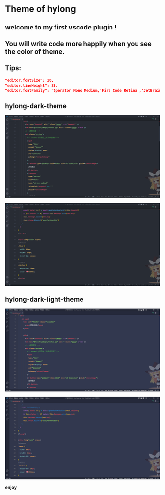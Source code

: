 # Theme of hylong

## welcome to my first vscode plugin !

## You will write code more happily when you see the color of theme.

## Tips:

```json
"editor.fontSize": 18,
"editor.lineHeight": 36,
"editor.fontFamily": "Operator Mono Medium,'Fira Code Retina','JetBrains Mono'",
```

## hylong-dark-theme

![dark_01](./images/dark_01.png)

![dark_02](./images/dark_02.png)

## hylong-dark-light-theme

![light_01](./images/light_01.png)

![light_02](./images/light_02.png)

**enjoy**
